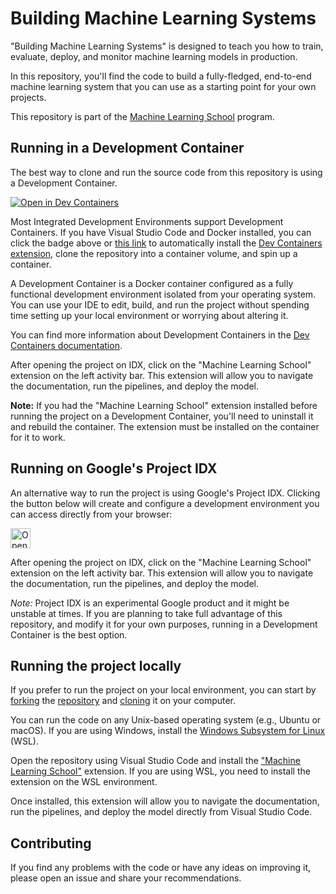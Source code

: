 # Building Machine Learning Systems

"Building Machine Learning Systems" is designed to teach you how to train, evaluate, deploy, and monitor machine learning models in production. 

In this repository, you'll find the code to build a fully-fledged, end-to-end machine learning system that you can use as a starting point for your own projects.

This repository is part of the [Machine Learning School](https://www.ml.school) program.

## Running in a Development Container

The best way to clone and run the source code from this repository is using a Development Container.

[![Open in Dev Containers](https://img.shields.io/static/v1?label=Dev%20Containers&message=Open&color=blue)](https://vscode.dev/redirect?url=vscode://ms-vscode-remote.remote-containers/cloneInVolume?url=https://github.com/galtza/ml.school)

Most Integrated Development Environments support Development Containers. If you have Visual Studio Code and Docker installed, you can click the badge above or [this link](https://vscode.dev/redirect?url=vscode://ms-vscode-remote.remote-containers/cloneInVolume?url=https://github.com/galtza/ml.school) to automatically install the [Dev Containers extension](https://marketplace.visualstudio.com/items?itemName=ms-vscode-remote.remote-containers), clone the repository into a container volume, and spin up a container.

A Development Container is a Docker container configured as a fully functional development environment isolated from your operating system. You can use your IDE to edit, build, and run the project without spending time setting up your local environment or worrying about altering it.

You can find more information about Development Containers in the [Dev Containers documentation](https://code.visualstudio.com/docs/devcontainers/containers).

After opening the project on IDX, click on the "Machine Learning School" extension on the left activity bar. This extension will allow you to navigate the documentation, run the pipelines, and deploy the model.

**Note:** If you had the "Machine Learning School" extension installed before running the project on a Development Container, you'll need to uninstall it and rebuild the container. The extension must be installed on the container for it to work.

## Running on Google's Project IDX

An alternative way to run the project is using Google's Project IDX. Clicking the button below will create and configure a development environment you can access directly from your browser:

<a href="https://idx.google.com/new?template=https%3A%2F%2Fgithub.com%2Fgaltza%2Fml.school%2F">
  <img
    height="32"
    alt="Open in IDX"
    src="https://cdn.idx.dev/btn/open_dark_32.svg">
</a>

After opening the project on IDX, click on the "Machine Learning School" extension on the left activity bar. This extension will allow you to navigate the documentation, run the pipelines, and deploy the model.

*Note:* Project IDX is an experimental Google product and it might be unstable at times. If you are planning to take full advantage of this repository, and modify it for your own purposes, running in a Development Container is the best option.

## Running the project locally

If you prefer to run the project on your local environment, you can start by 
[forking](https://docs.github.com/en/pull-requests/collaborating-with-pull-requests/working-with-forks/fork-a-repo) the [repository](https://github.com/galtza/ml.school) and [cloning](https://docs.github.com/en/pull-requests/collaborating-with-pull-requests/working-with-forks/fork-a-repo) it on your computer. 

You can run the code on any Unix-based operating system (e.g., Ubuntu or macOS). If you are using Windows, install the [Windows Subsystem for Linux](https://learn.microsoft.com/en-us/windows/wsl/about) (WSL).

Open the repository using Visual Studio Code and install the ["Machine Learning School"](https://marketplace.visualstudio.com/items?itemName=tideily.mlschool) extension. If you are using WSL, you need to install the extension on the WSL environment.

Once installed, this extension will allow you to navigate the documentation, run the pipelines, and deploy the model directly from Visual Studio Code.

## Contributing

If you find any problems with the code or have any ideas on improving it, please open an issue and share your recommendations.
